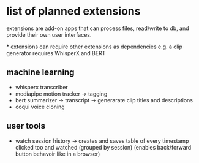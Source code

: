 # list of planned extensions

extensions are add-on apps that can process files, read/write to db, and provide their own user interfaces.

\* extensions can require other extensions as dependencies
e.g. a clip generator requires WhisperX and BERT

## machine learning

- whisperx transcriber
- mediapipe motion tracker -> tagging
- bert summarizer -> transcript -> generarate clip titles and descriptions
- coqui voice cloning

## user tools

- watch session history -> creates and saves table of every timestamp clicked too and watched (grouped by session) (enables back/forward button behavoir like in a browser)
